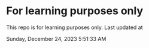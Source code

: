 # For learning purposes only
This repo is for learning purposes only.
Last updated at

Sunday, December 24, 2023 5:51:33 AM


